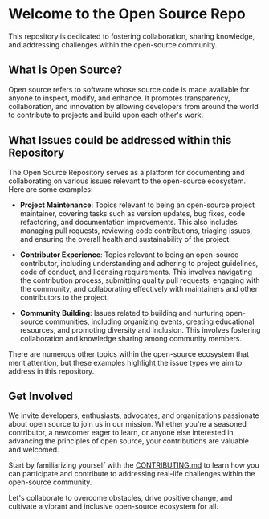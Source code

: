 # Welcome to the Open Source Repo

This repository is dedicated to fostering collaboration, sharing knowledge, and addressing challenges within the open-source community.

## What is Open Source?

Open source refers to software whose source code is made available for anyone to inspect, modify, and enhance. It promotes transparency, collaboration, and innovation by allowing developers from around the world to contribute to projects and build upon each other's work.

## What Issues could be addressed within this Repository

The Open Source Repository serves as a platform for documenting and collaborating on various issues relevant to the open-source ecosystem. Here are some examples:

- **Project Maintenance**: Topics relevant to being an open-source project maintainer, covering tasks such as version updates, bug fixes, code refactoring, and documentation improvements. This also includes managing pull requests, reviewing code contributions, triaging issues, and ensuring the overall health and sustainability of the project.

- **Contributor Experience**: Topics relevant to being an open-source contributor, including understanding and adhering to project guidelines, code of conduct, and licensing requirements. This involves navigating the contribution process, submitting quality pull requests, engaging with the community, and collaborating effectively with maintainers and other contributors to the project.

- **Community Building**: Issues related to building and nurturing open-source communities, including organizing events, creating educational resources, and promoting diversity and inclusion. This involves fostering collaboration and knowledge sharing among community members.

There are numerous other topics within the open-source ecosystem that merit attention, but these examples highlight the issue types we aim to address in this repository.

## Get Involved

We invite developers, enthusiasts, advocates, and organizations passionate about open source to join us in our mission. Whether you're a seasoned contributor, a newcomer eager to learn, or anyone else interested in advancing the principles of open source, your contributions are valuable and welcomed.

Start by familiarizing yourself with the [CONTRIBUTING.md](CONTRIBUTING.md) to learn how you can participate and contribute to addressing real-life challenges within the open-source community.

Let's collaborate to overcome obstacles, drive positive change, and cultivate a vibrant and inclusive open-source ecosystem for all.

